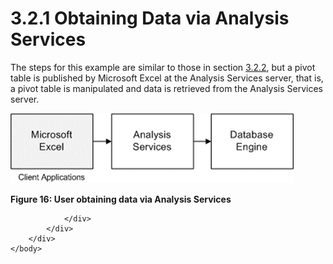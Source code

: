 <html dir="LTR" xmlns:mshelp="http://msdn.microsoft.com/mshelp" xmlns:ddue="http://ddue.schemas.microsoft.com/authoring/2003/5" xmlns:xlink="http://www.w3.org/1999/xlink" xmlns:tool="http://www.microsoft.com/tooltip">
    <head>
        <meta http-equiv="Content-Type" content="text/html; CHARSET=utf-8"></meta>
        <meta name="save" content="history"></meta>
        <title>3.2.1 Obtaining Data via Analysis Services</title>
        <xml>
            <mshelp:toctitle title="3.2.1 Obtaining Data via Analysis Services"></mshelp:toctitle>
            <mshelp:rltitle title="[MS-SSSO]: Obtaining Data via Analysis Services"></mshelp:rltitle>
            <mshelp:keyword index="A" term="14af939c-87f2-426a-bab6-e73e166a9502"></mshelp:keyword>
            <mshelp:attr name="DCSext.ContentType" value="open specification"></mshelp:attr>
            <mshelp:attr name="AssetID" value="14af939c-87f2-426a-bab6-e73e166a9502"></mshelp:attr>
            <mshelp:attr name="TopicType" value="kbRef"></mshelp:attr>
            <mshelp:attr name="DCSext.Title" value="[MS-SSSO]: Obtaining Data via Analysis Services" />
        </xml>
    </head>
    <body>
        <div id="header">
            <h1 class="heading">3.2.1 Obtaining Data via Analysis Services</h1>
        </div>
        <div id="mainSection">
            <div id="mainBody">
                <div id="allHistory" class="saveHistory"></div>
                <div id="sectionSection0" class="section" name="collapseableSection">
                    

<p>The steps for this example are similar to those in section <a href="a96fd13e-ce8e-41f2-b472-7b16ce2bd9ec.html">3.2.2</a>, but a pivot table
is published by Microsoft Excel at the Analysis Services server, that is, a
pivot table is manipulated and data is retrieved from the Analysis Services
server.</p>

<p><img id="MS-SSSO_pict967021c3-6e5e-d177-d89a-983f969eb2df.png" src="MS-SSSO_files/image015.png" alt="User obtaining data via Analysis Services" title="User obtaining data via Analysis Services"></p>

<p><b>Figure 16: User obtaining data via Analysis Services</b></p>


                </div>
            </div>
        </div>
    </body>
</html>